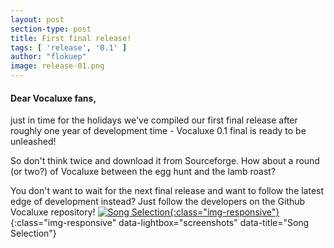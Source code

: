 ```yaml
---
layout: post
section-type: post
title: First final release!
tags: [ 'release', '0.1' ]
author: "flokuep"
image: release-01.png
---
```


#### Dear Vocaluxe fans,  

just in time for the holidays we've compiled our first final release after roughly one year of development time - Vocaluxe 0.1 final is ready to be unleashed!
<!--more-->
So don't think twice and download it from Sourceforge. How about a round (or two?) of Vocaluxe between the egg hunt and the lamb roast?

You don't want to wait for the next final release and want to follow the latest edge of development instead? Just follow the developers on the Github Vocaluxe repository!
[![Song Selection]({{site.baseurl}}/img/posts/release-01_Screenshot_SongSelection_Small.png){:class="img-responsive"}]({{site.baseurl}}/img/posts/release-01_Screenshot_SongSelection.png){:class="img-responsive" data-lightbox="screenshots" data-title="Song Selection"}
